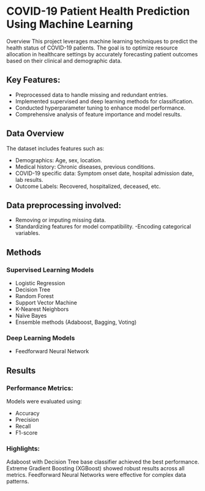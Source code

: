 # COVID-19 Patient Health Prediction Using Machine Learning
Overview
This project leverages machine learning techniques to predict the health status of COVID-19 patients. The goal is to optimize resource allocation in healthcare settings by accurately forecasting patient outcomes based on their clinical and demographic data.

## Key Features:
- Preprocessed data to handle missing and redundant entries.
- Implemented supervised and deep learning methods for classification.
- Conducted hyperparameter tuning to enhance model performance.
- Comprehensive analysis of feature importance and model results.

## Data Overview
The dataset includes features such as:
- Demographics: Age, sex, location.
- Medical history: Chronic diseases, previous conditions.
- COVID-19 specific data: Symptom onset date, hospital admission date, lab results.
- Outcome Labels: Recovered, hospitalized, deceased, etc.

## Data preprocessing involved:

- Removing or imputing missing data.
- Standardizing features for model compatibility.
-Encoding categorical variables.

## Methods
### Supervised Learning Models
- Logistic Regression
- Decision Tree
- Random Forest
- Support Vector Machine
- K-Nearest Neighbors
- Naïve Bayes
- Ensemble methods (Adaboost, Bagging, Voting)

### Deep Learning Models
- Feedforward Neural Network

## Results

### Performance Metrics:
Models were evaluated using:

- Accuracy
- Precision
- Recall
- F1-score

### Highlights:
Adaboost with Decision Tree base classifier achieved the best performance.
Extreme Gradient Boosting (XGBoost) showed robust results across all metrics.
Feedforward Neural Networks were effective for complex data patterns.
